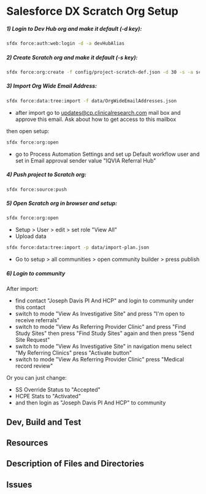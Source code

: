 # Salesforce DX Scratch Org Setup

##### 1) Login to Dev Hub org and make it default (-d key):

```sh
sfdx force:auth:web:login -d -a devHubAlias
```

##### 2) Create Scratch org and make it default (-s key):

```sh
sfdx force:org:create -f config/project-scratch-def.json -d 30 -s -a scratchOrgAlias
```

##### 3) Import Org Wide Email Address:

```sh
sfdx force:data:tree:import -f data/OrgWideEmailAddresses.json
```
- after import go to updates@cp.clinicalresearch.com mail box and approve this email. Ask about how to get access to this mailbox

then open setup:

```sh
sfdx force:org:open
```

- go to Process Automation Settings and set up Default workflow user and set in Email approval sender value "IQVIA Referral Hub"

##### 4) Push project to Scratch org:

```sh
sfdx force:source:push
```

##### 5) Open Scratch org in browser and setup:

```sh
sfdx force:org:open
```

- Setup > User > edit > set role "View All" 
- Upload data

```sh
sfdx force:data:tree:import -p data/import-plan.json
```

- Go to setup > all communities > open community builder > press publish

##### 6) Login to community

After import:

- find contact "Joseph Davis PI And HCP" and login to community under this contact
- switch to mode "View As Investigative Site" and press "I'm open to receive referrals"
- switch to mode "View As Referring Provider Clinic" and press "Find Study Sites" then press "Find Study Sites" again and then press "Send Site Request"
- switch to mode "View As Investigative Site" in navigation menu select "My Referring Clinics" press "Activate button"
- switch to mode "View As Referring Provider Clinic" press "Medical record review"

Or you can just change:
 
- SS Override Status to "Accepted" 
- HCPE Stats to "Activated" 
- and then login as "Joseph Davis PI And HCP" to community 


## Dev, Build and Test


## Resources


## Description of Files and Directories


## Issues



